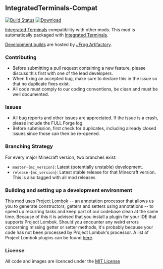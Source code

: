 ## IntegratedTerminals-Compat

[![Build Status](https://github.com/CyclopsMC/IntegratedTerminals-Compat/workflows/CI/badge.svg)](https://github.com/CyclopsMC/IntegratedTerminals-Compat/actions?query=workflow%3ACI)
[![Download](https://img.shields.io/maven-metadata/v/http/cyclopsmc.jfrog.io/cyclopsmc/libs-release/org/cyclops/integratedterminalscompat/IntegratedTerminals-Compat/maven-metadata.xml.svg) ](https://oss.jfrog.org/artifactory/simple/libs-release/org/cyclops/integratedterminalscompat/IntegratedTerminals-Compat/)

[Integrated Terminals](https://github.com/CyclopsMC/IntegratedTerminals) compatibility with other mods.
This mod is automatically packaged with [Integrated Terminals](https://github.com/CyclopsMC/IntegratedTerminals).

[Development builds](https://oss.jfrog.org/artifactory/simple/libs-release/org/cyclops/integratedterminalscompat/IntegratedTerminals-Compat/) are hosted by [JFrog Artifactory](https://www.jfrog.com/artifactory/).

### Contributing
* Before submitting a pull request containing a new feature, please discuss this first with one of the lead developers.
* When fixing an accepted bug, make sure to declare this in the issue so that no duplicate fixes exist.
* All code must comply to our coding conventions, be clean and must be well documented.

### Issues
* All bug reports and other issues are appreciated. If the issue is a crash, please include the FULL Forge log.
* Before submission, first check for duplicates, including already closed issues since those can then be re-opened.

### Branching Strategy

For every major Minecraft version, two branches exist:

* `master-{mc_version}`: Latest (potentially unstable) development.
* `release-{mc_version}`: Latest stable release for that Minecraft version. This is also tagged with all mod releases.

### Building and setting up a development environment

This mod uses [Project Lombok](http://projectlombok.org/) -- an annotation processor that allows us you to generate constructors, getters and setters using annotations -- to speed up recurring tasks and keep part of our codebase clean at the same time. Because of this it is advised that you install a plugin for your IDE that supports Project Lombok. Should you encounter any weird errors concerning missing getter or setter methods, it's probably because your code has not been processed by Project Lombok's processor. A list of Project Lombok plugins can be found [here](http://projectlombok.org/download.htm).

### License
All code and images are licenced under the [MIT License](https://github.com/CyclopsMC/IntegratedTerminals-Compat/blob/master-1.12/LICENSE.txt)
